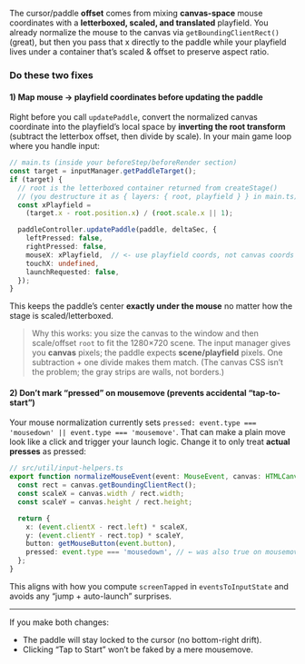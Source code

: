 
The cursor/paddle **offset** comes from mixing **canvas-space** mouse coordinates with a **letterboxed, scaled, and translated** playfield. You already normalize the mouse to the canvas via `getBoundingClientRect()` (great), but then you pass that x directly to the paddle while your playfield lives under a container that’s scaled & offset to preserve aspect ratio. 

### Do these two fixes

#### 1) Map mouse → playfield coordinates before updating the paddle

Right before you call `updatePaddle`, convert the normalized canvas coordinate into the playfield’s local space by **inverting the root transform** (subtract the letterbox offset, then divide by scale). In your main game loop where you handle input:

```ts
// main.ts (inside your beforeStep/beforeRender section)
const target = inputManager.getPaddleTarget();
if (target) {
  // root is the letterboxed container returned from createStage()
  // (you destructure it as { layers: { root, playfield } } in main.ts)
  const xPlayfield =
    (target.x - root.position.x) / (root.scale.x || 1);

  paddleController.updatePaddle(paddle, deltaSec, {
    leftPressed: false,
    rightPressed: false,
    mouseX: xPlayfield,  // <- use playfield coords, not canvas coords
    touchX: undefined,
    launchRequested: false,
  });
}
```

This keeps the paddle’s center **exactly under the mouse** no matter how the stage is scaled/letterboxed.

> Why this works: you size the canvas to the window and then scale/offset `root` to fit the 1280×720 scene. The input manager gives you **canvas** pixels; the paddle expects **scene/playfield** pixels. One subtraction + one divide makes them match. (The canvas CSS isn’t the problem; the gray strips are walls, not borders.) 

#### 2) Don’t mark “pressed” on mousemove (prevents accidental “tap-to-start”)

Your mouse normalization currently sets `pressed: event.type === 'mousedown' || event.type === 'mousemove'`. That can make a plain move look like a click and trigger your launch logic. Change it to only treat **actual presses** as pressed:

```ts
// src/util/input-helpers.ts
export function normalizeMouseEvent(event: MouseEvent, canvas: HTMLCanvasElement): MouseEventData {
  const rect = canvas.getBoundingClientRect();
  const scaleX = canvas.width / rect.width;
  const scaleY = canvas.height / rect.height;

  return {
    x: (event.clientX - rect.left) * scaleX,
    y: (event.clientY - rect.top) * scaleY,
    button: getMouseButton(event.button),
    pressed: event.type === 'mousedown', // ← was also true on mousemove
  };
}
```

This aligns with how you compute `screenTapped` in `eventsToInputState` and avoids any “jump + auto-launch” surprises. 

---

If you make both changes:

* The paddle will stay locked to the cursor (no bottom-right drift).
* Clicking “Tap to Start” won’t be faked by a mere mousemove.

